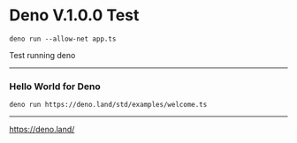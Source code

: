 # Deno V.1.0.0 Test

```
deno run --allow-net app.ts

```

Test running deno

---

### Hello World for Deno

```
deno run https://deno.land/std/examples/welcome.ts
```

---

https://deno.land/
